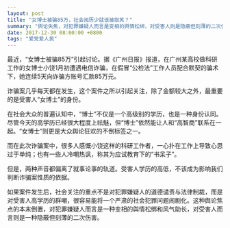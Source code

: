 ```yaml
---
layout: post
title: "女博士被骗85万，社会阅历少就该被取笑？"
summary: "舆论失焦，对犯罪嫌疑人而言是变相的舆情松绑，对受害人则是隐蔽但刻薄的二次伤害。"
date: 2017-12-30 08:00:00 +0800
tags: "爱党爱人民"
---
```


最近，“女博士被骗85万”引起讨论。据《广州日报》报道，在广州某高校做科研工作的女博士小饶1月初遭遇电信诈骗，在假冒“公检法”工作人员配合默契的骗术下，她连续5天向诈骗方账号汇款85万元。

诈骗案几乎每天都在发生，这个案件之所以引起关注，除了金额较大之外，最重要的是受害人“女博士”的身份。

在社会大众的普遍认知中，“博士”不仅是一个高级别的学历，也是一种身份认同。尽管今天的高学历已经很大程度上祛魅，但“博士”依然能让人和“高智商”联系在一起。“女博士”则更是大众舆论狂欢的不倒标签之一。

而在此次诈骗案中，很多人感慨小饶这样的科研工作者，一心扑在工作上导致心思过于单纯；也有一些人冷嘲热讽，称其为应试教育下的“书呆子”。

但是，两种声音都偏离了就事论事的轨道。受害人学历的高低，不该成为影响我们判断诈骗案性质的依据。

如果案件发生后，社会关注的重点不是对犯罪嫌疑人的道德谴责与法律制裁，而是对受害人高学历的群嘲，很容易能将一个严肃的社会犯罪问题闹剧化。这种舆论焦点的本末倒置，对犯罪嫌疑人而言是一种变相的舆情松绑和风气助长，对受害人而言则是一种隐蔽但刻薄的二次伤害。

